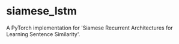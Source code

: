 # siamese_lstm
A PyTorch implementation for 'Siamese Recurrent Architectures for Learning Sentence Similarity'.
